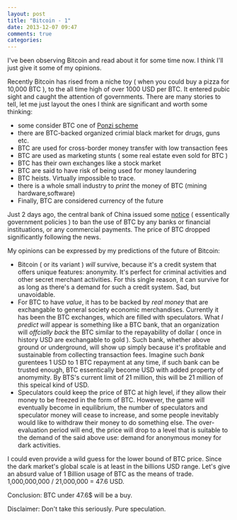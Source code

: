 ```yaml
---
layout: post
title: "Bitcoin - 1"
date: 2013-12-07 09:47
comments: true
categories: 
---
```


I've been observing Bitcoin and read about it for some time now.
I think I'll just give it some of my opinions.

Recently Bitcoin has rised from a niche toy ( when you could buy a pizza for 10,000 BTC ), to
the all time high of over 1000 USD per BTC. It entered pubic sight and caught the attention of
governments. There are many stories to tell, let me just layout the ones I think are significant
and worth some thinking:

- some consider BTC one of [Ponzi scheme](http://www.garynorth.com/public/11828.cfm)
- there are BTC-backed organized crimial black market for drugs, guns etc.
- BTC are used for cross-border money transfer with low transaction fees
- BTC are used as marketing stunts ( some real estate even sold for BTC )
- BTC has their own exchanges like a stock market
- BTC are said to have risk of being used for money laundering
- BTC heists. Virtually impossible to trace.
- there is a whole small industry to _print_ the money of BTC (mining hardware,software)
- Finally, BTC are considered currency of the future

Just 2 days ago, the central bank of China issued some [notice](http://www.pbc.gov.cn/publish/goutongjiaoliu/524/2013/20131205153156832222251/20131205153156832222251_.html) ( essentically government policies ) to
ban the use of BTC by any banks or financial instituations, or any commercial payments. 
The price of BTC dropped significantly following the news.

My opinions can be expressed by my predictions of the future of Bitcoin:

- Bitcoin ( or its variant ) _will_ survive, because it's a credit system that offers unique features:
anonymity. It's perfect for criminal activities and other secret merchant activities. For this single
reason, it can survive for as long as there's a demand for such a credit system. Sad, but unavoidable.
- For BTC to have _value_, it has to be backed by _real money_ that are exchangable to general society
economic merchandises. Currently it has been the BTC exchanges, which are filled with speculators.
What _I predict will_ appear is something like a BTC bank, that an organization will _offcially back_ the BTC similar to the repayability of dollar ( once in history USD are exchangable to gold ). Such bank, whether above ground or underground, will show up simply because it's profitable and sustainable from collecting transaction fees. Imagine such _bank_ gurentees 1 USD to 1 BTC repayment at any time, if such bank can be trusted enough, BTC essentically become USD with added property of anomymity. By BTS's current limit of 21 million, this will be 21 million of this speical kind of USD.
-  Speculators could keep the price of BTC at high level, if they allow their money to be freezed in the form of BTC. However, the game will eventually become in equilibrium, the number of speculators and
speculator money will cease to increase, and some people inevitably would like to withdraw their money to do something else. The over-evaluation period will end, the price will drop to a level that is
suitable to the demand of the said above use: demand for anonymous money for dark activities.

I could even provide a wild guess for the lower bound of BTC price. Since the dark market's global 
scale is at least in the billions USD range. Let's give an absurd value of 1 Billion usage of BTC
as the means of trade. 1,000,000,000 / 21,000,000 = 47.6 USD.

Conclusion: BTC under 47.6$ will be a buy.

Disclaimer: Don't take this seriously. Pure speculation.
